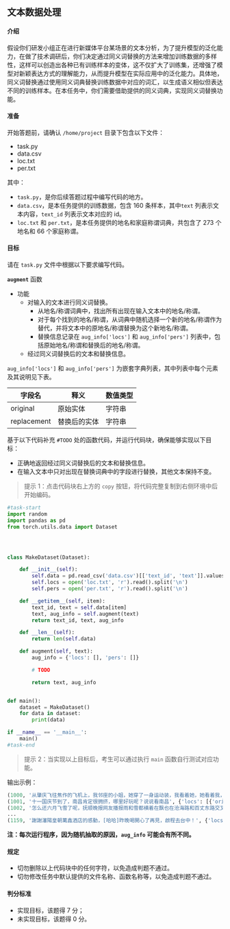 ## 文本数据处理

#### 介绍

假设你们研发小组正在进行新媒体平台某场景的文本分析，为了提升模型的泛化能力，在做了技术调研后，你们决定通过同义词替换的方法来增加训练数据的多样性，这样可以创造出各种已有训练样本的变体，这不仅扩大了训练集，还增强了模型对新颖表达方式的理解能力，从而提升模型在实际应用中的泛化能力。具体地，同义词替换通过使用同义词典替换训练数据中对应的词汇，以生成语义相似但表达不同的训练样本。在本任务中，你们需要借助提供的同义词典，实现同义词替换功能。

#### 准备

开始答题前，请确认 `/home/project` 目录下包含以下文件：

- task.py
- data.csv
- loc.txt
- per.txt

其中：

- `task.py`，是你后续答题过程中编写代码的地方。
- `data.csv`，是本任务提供的训练数据，包含 160 条样本，其中`text` 列表示文本内容，`text_id` 列表示文本对应的 id。
- `loc.txt` 和 `per.txt`，是本任务提供的地名和家庭称谓词典，共包含了 273 个地名和 66 个家庭称谓。

#### 目标

请在 `task.py` 文件中根据以下要求编写代码。

**`augment`** 函数

- 功能
  - 对输入的文本进行同义词替换。
    - 从地名/称谓词典中，找出所有出现在输入文本中的地名/称谓。
    - 对于每个找到的地名/称谓，从词典中随机选择一个新的地名/称谓作为替代，并将文本中的原地名/称谓替换为这个新地名/称谓。
    - 替换信息记录在 `aug_info['locs']` 和 `aug_info['pers']` 列表中，包括原始地名/称谓和替换后的地名/称谓。
  - 经过同义词替换后的文本和替换信息。

`aug_info['locs']` 和 `aug_info['pers']` 为嵌套字典列表，其中列表中每个元素及其说明见下表。

| 字段名      | 释义         | 数值类型 |
| ----------- | ------------ | -------- |
| original    | 原始实体     | 字符串   |
| replacement | 替换后的实体 | 字符串   |

基于以下代码补充 `#TODO` 处的函数代码，并运行代码块，确保能够实现以下目标：

- 正确地返回经过同义词替换后的文本和替换信息。
- 在输入文本中只对出现在替换词典中的字段进行替换，其他文本保持不变。

> 提示 1：点击代码块右上方的 `copy` 按钮，将代码完整复制到右侧环境中后开始编码。

```python
#task-start
import random
import pandas as pd
from torch.utils.data import Dataset




class MakeDataset(Dataset):

    def __init__(self):
        self.data = pd.read_csv('data.csv')[['text_id', 'text']].values
        self.locs = open('loc.txt', 'r').read().split('\n')
        self.pers = open('per.txt', 'r').read().split('\n')

    def __getitem__(self, item):
        text_id, text = self.data[item]
        text, aug_info = self.augment(text)
        return text_id, text, aug_info

    def __len__(self):
        return len(self.data)

    def augment(self, text):
        aug_info = {'locs': [], 'pers': []}

        # TODO

        return text, aug_info


def main():
    dataset = MakeDataset()
    for data in dataset:
        print(data)

if __name__ == '__main__':
    main()
#task-end
```

> 提示 2：当实现以上目标后，考生可以通过执行 `main` 函数自行测试对应功能。

输出示例：

```python
(1000, '从肇庆飞往焦作的飞机上，我邻座的小姐，她穿了一身运动装，我看着她，她看着我，然后，我突然就饿了。', {'locs': [{'original': '厦门', 'replacement': '焦作'}, {'original': '北京', 'replacement': '肇庆'}], 'pers': []})
(1001, '十一国庆节到了，南昌肯定很拥挤，哪里好玩呢？说说看南昌', {'locs': [{'original': '北京', 'replacement': '南昌'}], 'pers': []})
(1002, '怎么还六月飞雪了呢，抚顺晚报网友播报雨和雪都横着在飘也在沧海路和百丈东路交叉口吗？二二二理斯下雪了雨和雪都横着在飘', {'locs': [{'original': '宁波', 'replacement': '抚顺'}], 'pers': []})
...
(1159, '謝謝瀋陽皇朝萬鑫酒店的感動，[哈哈]昨晚喝開心了再見，啟程去台中！', {'locs': [{'original': '北京', 'replacement': '台中'}], 'pers': []})
```

**注：每次运行程序，因为随机抽取的原因，`aug_info` 可能会有所不同。**

#### 规定

- 切勿删除以上代码块中的任何字符，以免造成判题不通过。
- 切勿修改任务中默认提供的文件名称、函数名称等，以免造成判题不通过。

#### 判分标准

- 实现目标，该题得 7 分；
- 未实现目标，该题得 0 分。